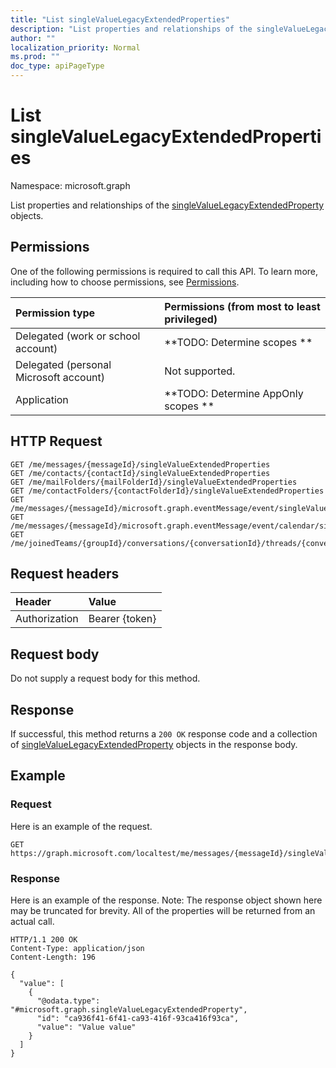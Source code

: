 ```yaml
---
title: "List singleValueLegacyExtendedProperties"
description: "List properties and relationships of the singleValueLegacyExtendedProperty objects."
author: ""
localization_priority: Normal
ms.prod: ""
doc_type: apiPageType
---
```


# List singleValueLegacyExtendedProperties

Namespace: microsoft.graph

List properties and relationships of the [singleValueLegacyExtendedProperty](../resources/singlevaluelegacyextendedproperty.md) objects.

## Permissions
One of the following permissions is required to call this API. To learn more, including how to choose permissions, see [Permissions](/concepts/permissions-reference.md).

|Permission type|Permissions (from most to least privileged)|
|:---|:---|
|Delegated (work or school account)|**TODO: Determine scopes **|
|Delegated (personal Microsoft account)|Not supported.|
|Application|**TODO: Determine AppOnly scopes **|

## HTTP Request
<!-- {
  "blockType": "ignored"
}
-->
``` http
GET /me/messages/{messageId}/singleValueExtendedProperties
GET /me/contacts/{contactId}/singleValueExtendedProperties
GET /me/mailFolders/{mailFolderId}/singleValueExtendedProperties
GET /me/contactFolders/{contactFolderId}/singleValueExtendedProperties
GET /me/messages/{messageId}/microsoft.graph.eventMessage/event/singleValueExtendedProperties
GET /me/messages/{messageId}/microsoft.graph.eventMessage/event/calendar/singleValueExtendedProperties
GET /me/joinedTeams/{groupId}/conversations/{conversationId}/threads/{conversationThreadId}/posts/{postId}/singleValueExtendedProperties
```

## Request headers
|Header|Value|
|:---|:---|
|Authorization|Bearer {token}|

## Request body
Do not supply a request body for this method.

## Response
If successful, this method returns a `200 OK` response code and a collection of [singleValueLegacyExtendedProperty](../resources/singlevaluelegacyextendedproperty.md) objects in the response body.

## Example

### Request
Here is an example of the request.
<!-- {
  "blockType": "request",
  "name": "get_singlevaluelegacyextendedproperty"
}
-->
``` http
GET https://graph.microsoft.com/localtest/me/messages/{messageId}/singleValueExtendedProperties
```

### Response
Here is an example of the response. Note: The response object shown here may be truncated for brevity. All of the properties will be returned from an actual call.
<!-- {
  "blockType": "response",
  "truncated": true,
  "@odata.type": "collection(microsoft.graph.singlevaluelegacyextendedproperty)"
}
-->
``` http
HTTP/1.1 200 OK
Content-Type: application/json
Content-Length: 196

{
  "value": [
    {
      "@odata.type": "#microsoft.graph.singleValueLegacyExtendedProperty",
      "id": "ca936f41-6f41-ca93-416f-93ca416f93ca",
      "value": "Value value"
    }
  ]
}
```

